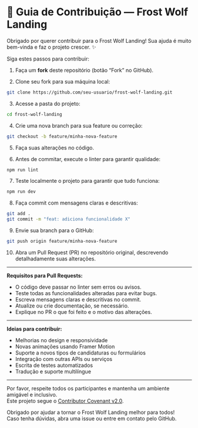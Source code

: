 # 🤝 Guia de Contribuição — Frost Wolf Landing

Obrigado por querer contribuir para o Frost Wolf Landing! Sua ajuda é muito bem-vinda e faz o projeto crescer. ✨

Siga estes passos para contribuir:

1. Faça um **fork** deste repositório (botão “Fork” no GitHub).

2. Clone seu fork para sua máquina local:  
```bash
git clone https://github.com/seu-usuario/frost-wolf-landing.git
```

3. Acesse a pasta do projeto:  
```bash
cd frost-wolf-landing
```

4. Crie uma nova branch para sua feature ou correção:  
```bash
git checkout -b feature/minha-nova-feature
```

5. Faça suas alterações no código.

6. Antes de commitar, execute o linter para garantir qualidade:  
```bash
npm run lint
```

7. Teste localmente o projeto para garantir que tudo funciona:  
```bash
npm run dev
```

8. Faça commit com mensagens claras e descritivas:  
```bash
git add .
git commit -m "feat: adiciona funcionalidade X"
```

9. Envie sua branch para o GitHub:  
```bash
git push origin feature/minha-nova-feature
```

10. Abra um Pull Request (PR) no repositório original, descrevendo detalhadamente suas alterações.

---

**Requisitos para Pull Requests:**

- O código deve passar no linter sem erros ou avisos.
- Teste todas as funcionalidades alteradas para evitar bugs.
- Escreva mensagens claras e descritivas no commit.
- Atualize ou crie documentação, se necessário.
- Explique no PR o que foi feito e o motivo das alterações.

---

**Ideias para contribuir:**

- Melhorias no design e responsividade
- Novas animações usando Framer Motion
- Suporte a novos tipos de candidaturas ou formulários
- Integração com outras APIs ou serviços
- Escrita de testes automatizados
- Tradução e suporte multilíngue

---

Por favor, respeite todos os participantes e mantenha um ambiente amigável e inclusivo.  
Este projeto segue o [Contributor Covenant v2.0](https://www.contributor-covenant.org/version/2/0/code_of_conduct/).

Obrigado por ajudar a tornar o Frost Wolf Landing melhor para todos!  
Caso tenha dúvidas, abra uma issue ou entre em contato pelo GitHub.
